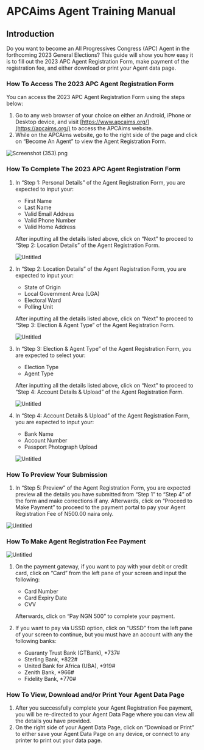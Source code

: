 # APCAims Agent Training Manual

## Introduction

Do you want to become an All Progressives Congress (APC) Agent in the forthcoming 2023 General Elections? This guide will show you how easy it is to fill out the 2023 APC Agent Registration Form, make payment of the registration fee, and either download or print your Agent data page.

### How To Access The 2023 APC Agent Registration Form

You can access the 2023 APC Agent Registration Form using the steps below:

1. Go to any web browser of your choice on either an Android, iPhone or Desktop device, and visit [https://www.apcaims.org/](https://apcaims.org/) to access the APCAims website.
2. While on the APCAims website, go to the right side of the page and click on “Become An Agent” to view the Agent Registration Form.

![Screenshot (353).png](<https://experienced-fontina-23f.notion.site/image/https%3A%2F%2Fs3-us-west-2.amazonaws.com%2Fsecure.notion-static.com%2Fc376a3a7-9de2-4e89-af33-fe78ae464c3d%2FScreenshot_(353).png?table=block&id=f7a677bd-8f8b-4f21-8e57-da05d3e94863&spaceId=b5c2dc75-7a39-4278-b8c3-7009fc5b6062&width=2000&userId=&cache=v2>)

### How To Complete The 2023 APC Agent Registration Form

1. In “Step 1: Personal Details” of the Agent Registration Form, you are expected to input your:

   - First Name
   - Last Name
   - Valid Email Address
   - Valid Phone Number
   - Valid Home Address

   After inputting all the details listed above, click on “Next” to proceed to “Step 2: Location Details” of the Agent Registration Form.

   ![Untitled](https://experienced-fontina-23f.notion.site/image/https%3A%2F%2Fs3-us-west-2.amazonaws.com%2Fsecure.notion-static.com%2F90185047-7210-4f25-91fc-f15ca2d48ad4%2FUntitled.png?table=block&id=679833f8-dce1-4639-a25d-33a24c4793e3&spaceId=b5c2dc75-7a39-4278-b8c3-7009fc5b6062&width=1440&userId=&cache=v2)

2. In “Step 2: Location Details” of the Agent Registration Form, you are expected to input your:

   - State of Origin
   - Local Government Area (LGA)
   - Electoral Ward
   - Polling Unit

   After inputting all the details listed above, click on “Next” to proceed to “Step 3: Election & Agent Type” of the Agent Registration Form.

   ![Untitled](https://experienced-fontina-23f.notion.site/image/https%3A%2F%2Fs3-us-west-2.amazonaws.com%2Fsecure.notion-static.com%2Fea901186-b140-40e1-8795-c80359644fc7%2FUntitled.png?table=block&id=c1c385d0-07fb-46b0-8f8e-4b07ae49d0aa&spaceId=b5c2dc75-7a39-4278-b8c3-7009fc5b6062&width=2000&userId=&cache=v2)

3. In “Step 3: Election & Agent Type” of the Agent Registration Form, you are expected to select your:

   - Election Type
   - Agent Type

   After inputting all the details listed above, click on “Next” to proceed to “Step 4: Account Details & Upload” of the Agent Registration Form.

   ![Untitled](https://experienced-fontina-23f.notion.site/image/https%3A%2F%2Fs3-us-west-2.amazonaws.com%2Fsecure.notion-static.com%2F6ba9912a-26cc-42a0-af21-0dcc1cfc5661%2FUntitled.png?table=block&id=4c3116c4-9d57-4e84-9a76-958d948c29ff&spaceId=b5c2dc75-7a39-4278-b8c3-7009fc5b6062&width=2000&userId=&cache=v2)

4. In “Step 4: Account Details & Upload” of the Agent Registration Form, you are expected to input your:

   - Bank Name
   - Account Number
   - Passport Photograph Upload

   ![Untitled](https://experienced-fontina-23f.notion.site/image/https%3A%2F%2Fs3-us-west-2.amazonaws.com%2Fsecure.notion-static.com%2Fa0a1ccc9-5679-4d50-bce6-4d20ae65c134%2FUntitled.png?table=block&id=6e6772c8-067d-4d3a-9f6e-25ffed1307be&spaceId=b5c2dc75-7a39-4278-b8c3-7009fc5b6062&width=2000&userId=&cache=v2)

### How To Preview Your Submission

1. In “Step 5: Preview” of the Agent Registration Form, you are expected preview all the details you have submitted from “Step 1” to “Step 4” of the form and make corrections if any. Afterwards, click on “Proceed to Make Payment” to proceed to the payment portal to pay your Agent Registration Fee of N500.00 naira only.

![Untitled](https://experienced-fontina-23f.notion.site/image/https%3A%2F%2Fs3-us-west-2.amazonaws.com%2Fsecure.notion-static.com%2F8306586a-d69e-4c05-b187-e8823f0a2985%2FUntitled.png?table=block&id=dbc379c7-07de-4565-bde9-a584bf79c404&spaceId=b5c2dc75-7a39-4278-b8c3-7009fc5b6062&width=2000&userId=&cache=v2)

### How To Make Agent Registration Fee Payment

![Untitled](https://experienced-fontina-23f.notion.site/image/https%3A%2F%2Fs3-us-west-2.amazonaws.com%2Fsecure.notion-static.com%2F7eccc2c7-31a4-451f-8415-1594dac25c21%2FUntitled.png?table=block&id=8cfd2bc7-3a77-426f-bfb2-6162d442b027&spaceId=b5c2dc75-7a39-4278-b8c3-7009fc5b6062&width=960&userId=&cache=v2)

1. On the payment gateway, if you want to pay with your debit or credit card, click on “Card” from the left pane of your screen and input the following:

   - Card Number
   - Card Expiry Date
   - CVV

   Afterwards, click on “Pay NGN 500” to complete your payment.

2. If you want to pay via USSD option, click on “USSD” from the left pane of your screen to continue, but you must have an account with any the following banks:
   - Guaranty Trust Bank (GTBank), \*737#
   - Sterling Bank, \*822#
   - United Bank for Africa (UBA), \*919#
   - Zenith Bank, \*966#
   - Fidelity Bank, \*770#

### How To View, Download and/or Print Your Agent Data Page

1. After you successfully complete your Agent Registration Fee payment, you will be re-directed to your Agent Data Page where you can view all the details you have provided.
2. On the right side of your Agent Data Page, click on “Download or Print” to either save your Agent Data Page on any device, or connect to any printer to print out your data page.

